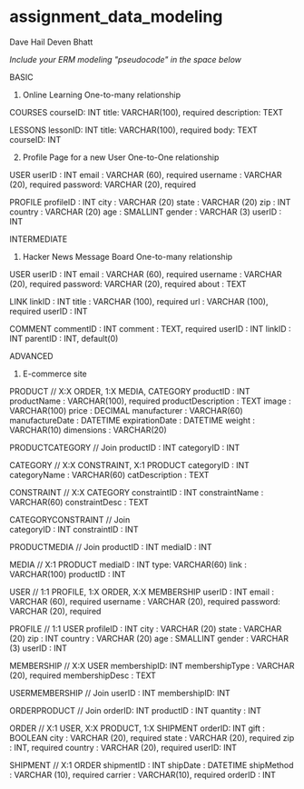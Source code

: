 # assignment_data_modeling
Dave Hail
Deven Bhatt

*Include your ERM modeling "pseudocode" in the space below*

BASIC

1. Online Learning
  One-to-many relationship  

  COURSES
    courseID: INT
    title: VARCHAR(100), required
    description: TEXT

  LESSONS
    lessonID: INT
    title: VARCHAR(100), required
    body: TEXT
    courseID: INT

2. Profile Page for a new User
  One-to-One relationship

  USER
    userID : INT
    email : VARCHAR (60), required
    username : VARCHAR (20), required
    password: VARCHAR (20), required

  PROFILE
    profileID : INT
    city : VARCHAR (20)
    state : VARCHAR (20)
    zip : INT
    country : VARCHAR (20)
    age : SMALLINT
    gender : VARCHAR (3)
    userID : INT

INTERMEDIATE

1. Hacker News Message Board
 One-to-many relationship

  USER
    userID : INT
    email : VARCHAR (60), required
    username : VARCHAR (20), required
    password: VARCHAR (20), required
    about : TEXT

  LINK
    linkID : INT
    title : VARCHAR (100), required
    url : VARCHAR (100), required
    userID : INT

  COMMENT
    commentID : INT
    comment : TEXT, required
    userID : INT
    linkID : INT
    parentID : INT, default(0)

ADVANCED

1. E-commerce site

  PRODUCT             // X:X ORDER, 1:X MEDIA, CATEGORY
    productID : INT
    productName : VARCHAR(100), required
    productDescription : TEXT
    image : VARCHAR(100)
    price : DECIMAL
    manufacturer : VARCHAR(60)
    manufactureDate : DATETIME
    expirationDate : DATETIME
    weight : VARCHAR(10)
    dimensions : VARCHAR(20)

  PRODUCTCATEGORY      // Join
    productID : INT
    categoryID : INT

  CATEGORY             // X:X CONSTRAINT, X:1 PRODUCT
    categoryID : INT
    categoryName : VARCHAR(60)
    catDescription : TEXT

  CONSTRAINT           // X:X CATEGORY
    constraintID : INT
    constraintName : VARCHAR(60)
    constraintDesc : TEXT

  CATEGORYCONSTRAINT   // Join  
    categoryID : INT
    constraintID : INT

  PRODUCTMEDIA         // Join 
    productID : INT
    mediaID : INT

  MEDIA                // X:1 PRODUCT
    mediaID : INT
    type: VARCHAR(60)
    link : VARCHAR(100)
    productID : INT

  USER                 // 1:1 PROFILE, 1:X ORDER, X:X MEMBERSHIP
    userID : INT
    email : VARCHAR (60), required
    username : VARCHAR (20), required
    password: VARCHAR (20), required

  PROFILE             // 1:1 USER
    profileID : INT
    city : VARCHAR (20)
    state : VARCHAR (20)
    zip : INT
    country : VARCHAR (20)
    age : SMALLINT
    gender : VARCHAR (3)
    userID : INT

  MEMBERSHIP          // X:X USER
    membershipID: INT
    membershipType : VARCHAR (20), required
    membershipDesc : TEXT

  USERMEMBERSHIP      // Join
    userID : INT
    membershipID: INT

  ORDERPRODUCT        // Join
    orderID: INT
    productID : INT
    quantity : INT       

  ORDER               // X:1 USER, X:X PRODUCT, 1:X SHIPMENT
    orderID: INT
    gift : BOOLEAN
    city : VARCHAR (20), required
    state : VARCHAR (20), required
    zip : INT, required
    country : VARCHAR (20), required
    userID: INT

  SHIPMENT            // X:1 ORDER
    shipmentID : INT
    shipDate : DATETIME
    shipMethod : VARCHAR (10), required
    carrier : VARCHAR(10), required
    orderID : INT




